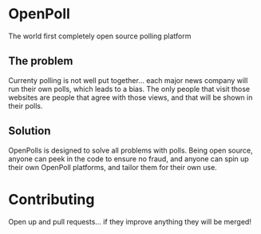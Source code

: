 # OpenPoll
The world first completely open source polling platform



## The problem
Currenty polling is not well put together... each major news company will run their own polls, which leads to a bias. The only people that visit those websites are people that agree with those views, and that will be shown in their polls.

## Solution
OpenPolls is designed to solve all problems with polls. Being open source, anyone can peek in the code to ensure no fraud, and anyone can spin up their own OpenPoll platforms, and tailor them for their own use.

# Contributing
Open up and pull requests... if they improve anything they will be merged!